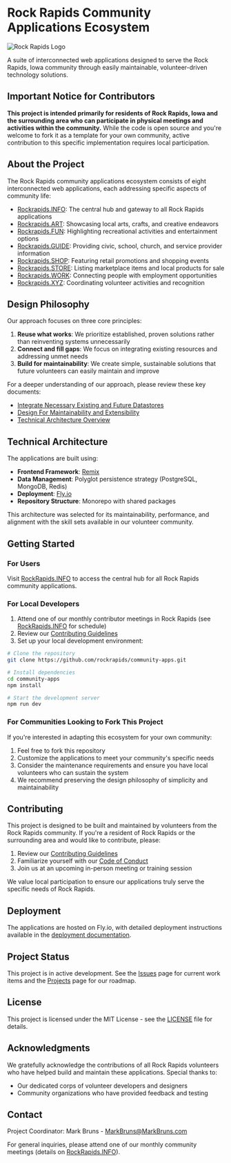 # Rock Rapids Community Applications Ecosystem

![Rock Rapids Logo](https://www.example.com/placeholder-for-rock-rapids-logo.png)

A suite of interconnected web applications designed to serve the Rock Rapids, Iowa community through easily maintainable, volunteer-driven technology solutions.

## Important Notice for Contributors

**This project is intended primarily for residents of Rock Rapids, Iowa and the surrounding area who can participate in physical meetings and activities within the community.** While the code is open source and you're welcome to fork it as a template for your own community, active contribution to this specific implementation requires local participation.

## About the Project

The Rock Rapids community applications ecosystem consists of eight interconnected web applications, each addressing specific aspects of community life:

- [Rockrapids.INFO](https://rockrapids.github.io/FOSS/0/): The central hub and gateway to all Rock Rapids applications
- [Rockrapids.ART](https://rockrapids.github.io/FOSS/1/): Showcasing local arts, crafts, and creative endeavors
- [Rockrapids.FUN](https://rockrapids.github.io/FOSS/2/): Highlighting recreational activities and entertainment options
- [Rockrapids.GUIDE](https://rockrapids.github.io/FOSS/3/): Providing civic, school, church, and service provider information
- [Rockrapids.SHOP](https://rockrapids.github.io/FOSS/4/): Featuring retail promotions and shopping events
- [Rockrapids.STORE](https://rockrapids.github.io/FOSS/5/): Listing marketplace items and local products for sale
- [Rockrapids.WORK](https://rockrapids.github.io/FOSS/6/): Connecting people with employment opportunities
- [Rockrapids.XYZ](https://rockrapids.github.io/FOSS/7/): Coordinating volunteer activities and recognition

## Design Philosophy

Our approach focuses on three core principles:

1. **Reuse what works**: We prioritize established, proven solutions rather than reinventing systems unnecessarily
2. **Connect and fill gaps**: We focus on integrating existing resources and addressing unmet needs
3. **Build for maintainability**: We create simple, sustainable solutions that future volunteers can easily maintain and improve

For a deeper understanding of our approach, please review these key documents:
- [Integrate Necessary Existing and Future Datastores](https://rockrapids.github.io/communication/2025/03/31/RockRapidsApps-Step0-1.html)
- [Design For Maintainability and Extensibility](https://rockrapids.github.io/communication/2025/03/31/RockRapidsApps-Step0-4.html)
- [Technical Architecture Overview](https://rockrapids.github.io/communication/2025/03/29/RockRapidsApps.html)

## Technical Architecture

The applications are built using:

- **Frontend Framework**: [Remix](https://remix.run/)
- **Data Management**: Polyglot persistence strategy (PostgreSQL, MongoDB, Redis)
- **Deployment**: [Fly.io](https://fly.io/)
- **Repository Structure**: Monorepo with shared packages

This architecture was selected for its maintainability, performance, and alignment with the skill sets available in our volunteer community.

## Getting Started

### For Users

Visit [RockRapids.INFO](https://rockrapids.info) to access the central hub for all Rock Rapids community applications.

### For Local Developers

1. Attend one of our monthly contributor meetings in Rock Rapids (see [RockRapids.INFO](https://rockrapids.info) for schedule)
2. Review our [Contributing Guidelines](CONTRIBUTING.md)
3. Set up your local development environment:

```bash
# Clone the repository
git clone https://github.com/rockrapids/community-apps.git

# Install dependencies
cd community-apps
npm install

# Start the development server
npm run dev
```

### For Communities Looking to Fork This Project

If you're interested in adapting this ecosystem for your own community:

1. Feel free to fork this repository
2. Customize the applications to meet your community's specific needs
3. Consider the maintenance requirements and ensure you have local volunteers who can sustain the system
4. We recommend preserving the design philosophy of simplicity and maintainability

## Contributing

This project is designed to be built and maintained by volunteers from the Rock Rapids community. If you're a resident of Rock Rapids or the surrounding area and would like to contribute, please:

1. Review our [Contributing Guidelines](CONTRIBUTING.md)
2. Familiarize yourself with our [Code of Conduct](CODE_OF_CONDUCT.md)
3. Join us at an upcoming in-person meeting or training session

We value local participation to ensure our applications truly serve the specific needs of Rock Rapids.

## Deployment

The applications are hosted on Fly.io, with detailed deployment instructions available in the [deployment documentation](docs/deployment.md).

## Project Status

This project is in active development. See the [Issues](https://github.com/rockrapids/community-apps/issues) page for current work items and the [Projects](https://github.com/rockrapids/community-apps/projects) page for our roadmap.

## License

This project is licensed under the MIT License - see the [LICENSE](LICENSE) file for details.

## Acknowledgments

We gratefully acknowledge the contributions of all Rock Rapids volunteers who have helped build and maintain these applications. Special thanks to:

- Our dedicated corps of volunteer developers and designers
- Community organizations who have provided feedback and testing

## Contact

Project Coordinator: Mark Bruns - [MarkBruns@MarkBruns.com](mailto:MarkBruns@MarkBruns.com)

For general inquiries, please attend one of our monthly community meetings (details on [RockRapids.INFO](https://rockrapids.info)).